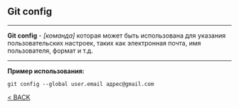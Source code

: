 ## Git config
---

 **Git config** - *[команда]* которая может быть использована для указания
 пользовательских настроек, таких как электронная почта, имя пользователя, 
формат и т.д. 

---

**Пример использования:**

```bash=
git config --global user.email адрес@gmail.com
```

[< BACK](./readme.md)